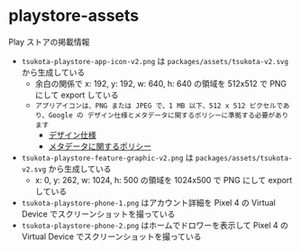 # playstore-assets

Play ストアの掲載情報

- `tsukota-playstore-app-icon-v2.png` は `packages/assets/tsukota-v2.svg` から生成している
  - 余白の関係で x: 192, y: 192, w: 640, h: 640 の領域を 512x512 で PNG にして export している
  - `アプリアイコンは、PNG または JPEG で、1 MB 以下、512 x 512 ピクセルであり、Google の デザイン仕様とメタデータに関するポリシーに準拠する必要があります`
    - [デザイン仕様](https://developer.android.com/google-play/resources/icon-design-specifications?hl=ja)
    - [メタデータに関するポリシー](https://support.google.com/googleplay/android-developer/answer/9898842)
- `tsukota-playstore-feature-graphic-v2.png` は `packages/assets/tsukota-v2.svg` から生成している
  - x: 0, y: 262, w: 1024, h: 500 の領域を 1024x500 で PNG にして export している
- `tsukota-playstore-phone-1.png` はアカウント詳細を Pixel 4 の Virtual Device でスクリーンショットを撮っている
- `tsukota-playstore-phone-2.png` はホームでドロワーを表示して Pixel 4 の Virtual Device でスクリーンショットを撮っている
